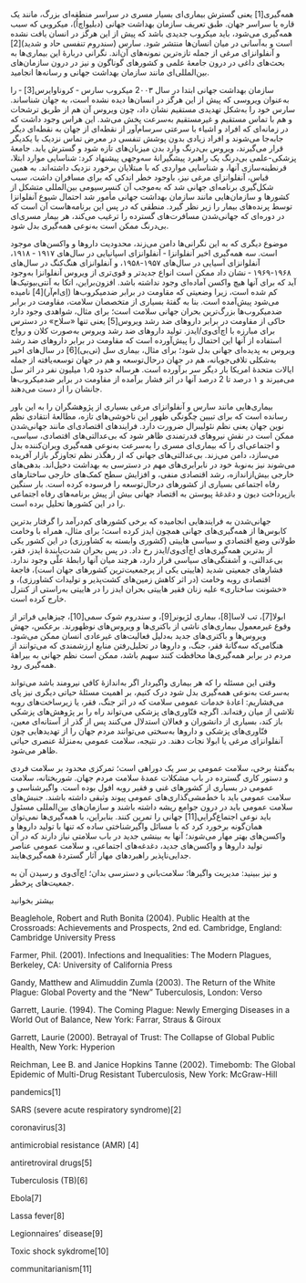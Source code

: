   همه‌گیری[1] یعنی گسترش بیماری‌ای بسیار مسری در سراسر منطقه‌ای بزرگ، مانند یک قاره یا سراسر جهان. طبق تعریف سازمان بهداشت جهانی (دبلیواچ‌اُ)، میکروبی که سبب همه‌گیری می‌شود، باید میکروب جدیدی باشد که پیش از این هرگز در انسان یافت نشده است و به‌آسانی در میان انسان‌ها منتشر شود. سارس (سندروم تنفسی حاد و شدید)[2] و آنفلوانزای مرغی از جمله تازه‌ترین نمونه‌های آن‌اند. نگرانی دربارهٔ این بیماری‌ها به بحث‌های داغی در درون جامعۀ علمی و کشورهای گوناگون و نیز در درون سازمان‌های بین‌المللی‌ای مانند سازمان بهداشت جهانی و رسانه‌ها انجامید.

 سازمان بهداشت جهانی ابتدا در سال 2۰۰۳ میکروب سارس ‐ کروناوایرس[3] ‐ را به‌عنوان ویروسی که پیش از این هرگز در انسان‌ها دیده نشده است، به جهان شناساند. سارس خود را به‌شکل تهدیدی مستقیم نشان داد، چون ویروس آن هم از طریق ترشحات و هم با تماس مستقیم و غیرمستقیم به‌سرعت پخش می‌شد. این هراس وجود داشت که در زمانه‌ای که افراد و اشیاء با سرعتی سرسام‌آور از نقطه‌ای از جهان به نقطه‌ای دیگر جابه‌جا می‌شوند و افراد زیادی بدون پوشش تنفسی در معرض تماس نزدیک با یکدیگر قرار می‌گیرند، ویروس بی‌درنگ وارد بدن میزبان‌های تازه شود و گسترش یابد. جامعۀ پزشکی-علمی بی‌درنگ یک راهبرد پیشگیرانهٔ سه‌وجهی پیشنهاد کرد: شناسایی موارد ابتلا، قرنطینه‌سازی آنها، و شناسایی مواردی که با مبتلایان برخورد نزدیک داشته‌اند. به همین قیاس، آنفلوانزای مرغی نیز، باوجود خطر اندکی که برای مسافران داشت، سبب شکل‌گیری برنامه‌ای جهانی شد که به‌موجب آن کنسرسیومی بین‌المللی متشکل از کشورها و سازمان‌هایی مانند سازمان بهداشت جهانی مأمور شد احتمال شیوع آنفلوانزا توسط پرنده‌های بیمار را زیر نظر گیرد. منطقی که در پس این برنامه‌هاست آن است که در دوره‌ای که جهانی‌شدن مسافرت‌های گسترده را ترغیب می‌کند، هر بیمار مسری‌ای بی‌درنگ ممکن است به‌نوعی همه‌گیری بدل شود.

 موضوع دیگری که به این نگرانی‌ها دامن می‌زند، محدودیت داروها و واکسن‌های موجود است. سه همه‌گیری اخیر آنفلوانزا ‐ آنفلوانزای اسپانیایی در سال‌های ۱۹۱۷ ‐ ۱۹۱۸، آنفلوانزای آسیایی در سال‌های ۱۹۵۷-۱۹۵۸، و آنفلوانزای هنگ‌کنگ در سال‌های ۱۹۶۸-۱۹۶۹ ‐ نشان داد ممکن است انواع جدیدتر و قوی‌تری از ویروس آنفلوانزا به‌وجود آید که برای آنها هیچ واکسن آماده‌ای وجود نداشته باشد. افزون‌براین، اتکا به آنتی‌بیوتیک‌ها کم شده است، زیرا وضعیتی که مقاومت در برابر ضدمیکروب‌ها (اِی‌ام‌آر)[4] نامیده می‌شود پیش‌آمده است. بنا به گفتۀ بسیاری از متخصصان سلامت، مقاومت در برابر ضدمیکروب‌ها بزرگ‌ترین بحران جهانی سلامت است؛ برای مثال، شواهدی وجود دارد حاکی از مقاومت در برابر داروهای ضد رشد ویروس[5] یعنی تنها «سلاح» در دسترس برای مبارزه با اچ‌آی‌وی/ایدز. تولید داروهای ضد رشد ویروس به‌صورت کلان و رواج استفاده از آنها این احتمال را پیش‌آورده است که مقاومت در برابر داروهای ضد رشد ویروس به پدیده‌ای جهانی بدل شود؛ برای مثال، بیماری سل (تی‌بی)[6] در سال‌های اخیر به‌شکلی تلافی‌جویانه، هم در جهان درحال‌توسعه و هم در جهان توسعه‌یافته از جمله ایالات متحدهٔ امریکا بار دیگر سر برآورده است. هرساله حدود ۱٫۵ میلیون نفر در اثر سل می‌میرند و ۱ درصد تا 2 درصد آنها در اثر فشار برآمده از مقاومت در برابر ضدمیکروب‌ها جانشان را از دست می‌دهند.

بیماری‌هایی مانند سارس و آنفلوانزای مرغی بسیاری از پژوهشگران را به این باور رسانده است که برای تبیین چگونگی ظهور این ناخوشی‌های تازه، مطالعهٔ انتقادی نظم نوین جهان یعنی نظم نئولیبرال ضرورت دارد. فرایندهای اقتصادی‌ای مانند جهانی‌شدن ممکن است در نقش نیروهای قدرتمندی ظاهر شود که بی‌عدالتی‌های اقتصادی، سیاسی، و اجتماعی‌ای را که بیماری‌ای مسری را به‌سرعت به‌نوعی همه‌گیری ویران‌کننده بدل می‌سازد، دامن می‌زند. بی‌عدالتی‌های جهانی که از رهگذر نظم تجاوزگر بازار آفریده می‌شوند نیز به‌نوبهٔ خود در نابرابری‌های مهم در دسترسی به بهداشت دخیل‌اند. بدهی‌های خارجی بیش‌ازاندازه، رشد اقتصادی منفی، و افزایش سطح کمک‌های خارجی ساختارهای رفاه اجتماعی بسیاری از کشورهای درحال‌توسعه را فرسوده کرده است. بار سنگین بازپرداخت دیون و دغدغۀ پیوستن به اقتصاد جهانی بیش از پیش برنامه‌های رفاه اجتماعی را در این کشورها تحلیل برده است.

جهانی‌شدن به فرایندهایی انجامیده که برخی کشورهای کم‌درآمد را گرفتار بدترین کابوس‌ها از همه‌گیری‌های جهانی همچون ایدز کرده است؛ برای مثال، همراه با وخامت طولانی وضع اقتصادی و سیاسی هاییتی (کشوری وابسته به کشاورزی) در این کشور یکی از بدترین همه‌گیری‌های اچ‌آی‌وی/ایدز رخ داد. در پس بحران شدت‌یابندهٔ ایدز، فقر، بی‌عدالتی، و آشفتگی‌های سیاسی قرار دارد، هرچند میان آنها رابطۀ علّی وجود ندارد. فشارهای جمعیتی شدید (هاییتی یکی از پرجمعیت‌ترین کشورهای جهان است)، فاجعۀ اقتصادی روبه وخامت (در اثر کاهش زمین‌های کشت‌پذیر و تولیدات کشاورزی)، و «خشونت ساختاری» علیه زنان فقیر هاییتی بحران ایدز را در هاییتی به‌راستی از کنترل خارج کرده است.

 ابولا[7]، تب لاسا[8]، بیماری لژیونر[9]، و سندروم شوک سمی[10]، چیزهایی فراتر از وقوع غیرمعمول بیماری‌های ناشی از باکتری‌ها و ویروس‌های نوظهورند. برعکس، جهش ویروس‌ها و باکتری‌های جدید به‌دلیل فعالیت‌های غیرعادی انسان ممکن می‌شود. هنگامی‌که سه‌گانهٔ فقر، جنگ، و داروها در تحلیل‌رفتن منابع ارزشمندی که می‌توانند از مردم در برابر همه‌گیری‌ها محافظت کنند سهیم باشد، ممکن است نظم جهانی به بیراهۀ همه‌گیری رود.

 وقتی این مسئله را که هر بیماری واگیردار اگر به‌اندازهٔ کافی نیرومند باشد می‌تواند به‌سرعت به‌نوعی همه‌گیری بدل شود درک کنیم، بر اهمیت مسئلۀ حیاتی دیگری نیز پای می‌فشاریم: اعادهٔ خدمات عمومی سلامت که در اثر جنگ، فقر، یا زیرساخت‌های روبه تلاشی از میان رفته‌اند. اگرچه فنّاوری‌های پزشکی می‌تواند راه را بر پژوهش‌های پزشکی باز کند، بسیاری از دانشوران و فعالان استدلال می‌کنند پس از گذر از آستانه‌ای معین، فنّاوری‌های پزشکی و داروها به‌سختی می‌توانند مردم جهان را از تهدیدهایی چون آنفلوانزای مرغی یا ابولا نجات دهند. در نتیجه، سلامت عمومی به‌منزلۀ عنصری حیاتی ظاهر می‌شود. 

به‌گفتۀ برخی، سلامت عمومی بر سر یک دوراهی است؛ تمرکزی محدود بر سلامت فردی و دستور کاری گسترده در باب مشکلات عمدهٔ سلامت مردم جهان. شوربختانه، سلامت عمومی در بسیاری از کشورهای غنی و فقیر روبه افول بوده است. واگیرشناسی و سلامت عمومی باید با خط‌مشی‌گذاری‌های عمومی پیوند وثیقی داشته باشند. جنبش‌های سلامت عمومی باید در درون جوامع ریشه داشته باشند و سازمان‌های بین‌المللی مسئول باید نوعی اجتماع‌گرایی[11] جهانی را تمرین کنند. بنابراین، با همه‌گیری‌ها نمی‌توان همان‌گونه برخورد کرد که با مسائل واگیرشناختی ساده که تنها با تولید داروها و واکسن‌های بهتر مهار می‌شوند؛ آنها به بینشی جدید در باب سلامتی نیاز دارند که در آن تولید داروها و واکسن‌های جدید، دغدغه‌های اجتماعی، و سلامت عمومی عناصر جدایی‌ناپذیر راهبردهای مهار آثار گستردهٔ همه‌گیری‌هایند.

و نیز ببینید: مدیریت واگیرها؛ سلامت‌بانی و دسترسی بدان؛ اچ‌آی‌وی و رسیدن آن به جمعیت‌های پرخطر.

بیشتر بخوانید

Beaglehole, Robert and Ruth Bonita (2004). Public Health at the Crossroads: Achievements and Prospects, 2nd ed. Cambridge, England: Cambridge University Press

Farmer, Phil. (2001). Infections and Inequalities: The Modern Plagues, Berkeley, CA: University of California Press

Gandy, Matthew and Alimuddin Zumla (2003). The Return of the White Plague: Global Poverty and the “New” Tuberculosis, London: Verso

Garrett, Laurie. (1994). The Coming Plague: Newly Emerging Diseases in a World Out of Balance, New York: Farrar, Straus & Giroux

Garrett, Laurie (2000). Betrayal of Trust: The Collapse of Global Public Health, New York: Hyperion

Reichman, Lee B. and Janice Hopkins Tanne (2002). Timebomb: The Global Epidemic of Multi-Drug Resistant Tuberculosis, New York: McGraw-Hill

pandemics[1]

SARS (severe acute respiratory syndrome)[2]

 coronavirus[3]

 antimicrobial resistance (AMR) [4]

antiretroviral drugs[5]

Tuberculosis (TB)[6]

Ebola[7]

Lassa fever[8]

 Legionnaires’ disease[9]

Toxic shock sykdrome[10]

communitarianism[11]

 

 

 

 